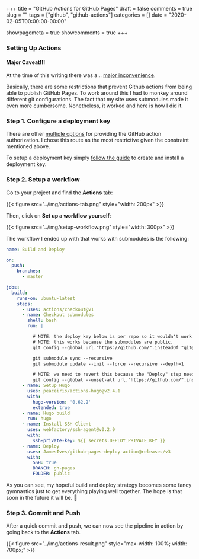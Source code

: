 +++ 
title = "GitHub Actions for GitHub Pages"
draft = false
comments = true 
slug = "" 
tags = ["github", "github-actions"]
categories = []
date = "2020-02-05T00:00:00-00:00"

showpagemeta = true
showcomments = true
+++

### Setting Up Actions

#### Major Caveat!!!

At the time of this writing there was a... [major inconvenience][inconvenience].

Basically, there are some restrictions that prevent Github actions from being able to publish GitHub Pages. To work
around this I had to monkey around different git configurations. The fact that my site uses submodules made it even
more cumbersome. Nonetheless, it worked and here is how I did it.

### Step 1. Configure a deployment key

There are other [multiple options](https://github.com/JamesIves/github-pages-deploy-action#configuration-) for providing
the GitHub action authorization. I chose this route as the most restrictive given the constraint mentioned above.

To setup a deployment key simply [follow the guide](https://developer.github.com/v3/guides/managing-deploy-keys/#deploy-keys) 
to create and install a deployment key.

### Step 2. Setup a workflow

Go to your project and find the **Actions** tab:

{{< figure src="../img/actions-tab.png" style="width: 200px" >}}

Then, click on **Set up a workflow yourself**:

{{< figure src="../img/setup-workflow.png" style="width: 300px" >}}

The workflow I ended up with that works with submodules is the following:

```yaml
name: Build and Deploy

on:
  push:
    branches:
      - master

jobs:
  build:
    runs-on: ubuntu-latest
    steps:
      - uses: actions/checkout@v1
      - name: Checkout submodules
        shell: bash
        run: |

          # NOTE: the deploy key below is per repo so it wouldn't work for the necessary submodules.
          # NOTE: this works because the submodules are public.
          git config --global url."https://github.com/".insteadOf "git@github.com:"

          git submodule sync --recursive
          git submodule update --init --force --recursive --depth=1

          # NOTE: we need to revert this because the "Deploy" step needs to use ssh
          git config --global --unset-all url."https://github.com/".insteadof
      - name: Setup Hugo
        uses: peaceiris/actions-hugo@v2.4.1
        with:
          hugo-version: '0.62.2'
          extended: true
      - name: Hugo build
        run: hugo
      - name: Install SSH Client
        uses: webfactory/ssh-agent@v0.2.0
        with:
          ssh-private-key: ${{ secrets.DEPLOY_PRIVATE_KEY }}
      - name: Deploy
        uses: JamesIves/github-pages-deploy-action@releases/v3
        with:
          SSH: true
          BRANCH: gh-pages
          FOLDER: public
```

As you can see, my hopeful build and deploy strategy becomes some fancy gymnastics just to get everything
playing well together. The hope is that soon in the future it will be. :pray:

### Step 3. Commit and Push

After a quick commit and push, we can now see the pipeline in action by going back to the **Actions** tab.

{{< figure src="../img/actions-result.png" style="max-width: 100%; width: 700px;" >}}

[inconvenience]: https://github.community/t5/GitHub-Actions/Github-action-not-triggering-gh-pages-upon-push/m-p/26869/highlight/true#M301
